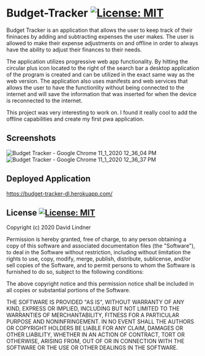 # Budget-Tracker [![License: MIT](https://img.shields.io/badge/License-MIT-yellow.svg)](https://opensource.org/licenses/MIT)

Budget Tracker is an application that allows the user to keep track of their fininaces by adding and subtracting expenses the user makes. The user is allowed to make their expense adjustments on and offline in order to always have the ability to adjust their finances to their needs.

The application utilizes progressive web app functionality. By hitting the circular plus icon located to the right of the search bar a desktop application of the program is created and can be utilized in the exact same way as the web version. The application also uses manifests and web services that allows the user to have the functionlity without being connected to the internet and will save the information that was inserted for when the device is reconnected to the internet.

This project was very interesting to work on. I found it really cool to add the offline capabilities and create my first pwa application.

## Screenshots

![Budget Tracker - Google Chrome 11_1_2020 12_36_04 PM](https://user-images.githubusercontent.com/65383133/97814989-f42c6680-1c3f-11eb-9063-9184b9ff904a.png)
![Budget Tracker - Google Chrome 11_1_2020 12_36_37 PM](https://user-images.githubusercontent.com/65383133/97814992-f5f62a00-1c3f-11eb-8549-df2def37fc1e.png)

## Deployed Application

https://budget-tracker-dl.herokuapp.com/

## License [![License: MIT](https://img.shields.io/badge/License-MIT-yellow.svg)](https://opensource.org/licenses/MIT)

Copyright (c) 2020 David Lindner

Permission is hereby granted, free of charge, to any person obtaining a copy
of this software and associated documentation files (the "Software"), to deal
in the Software without restriction, including without limitation the rights
to use, copy, modify, merge, publish, distribute, sublicense, and/or sell
copies of the Software, and to permit persons to whom the Software is
furnished to do so, subject to the following conditions:

The above copyright notice and this permission notice shall be included in all
copies or substantial portions of the Software.

THE SOFTWARE IS PROVIDED "AS IS", WITHOUT WARRANTY OF ANY KIND, EXPRESS OR
IMPLIED, INCLUDING BUT NOT LIMITED TO THE WARRANTIES OF MERCHANTABILITY,
FITNESS FOR A PARTICULAR PURPOSE AND NONINFRINGEMENT. IN NO EVENT SHALL THE
AUTHORS OR COPYRIGHT HOLDERS BE LIABLE FOR ANY CLAIM, DAMAGES OR OTHER
LIABILITY, WHETHER IN AN ACTION OF CONTRACT, TORT OR OTHERWISE, ARISING FROM,
OUT OF OR IN CONNECTION WITH THE SOFTWARE OR THE USE OR OTHER DEALINGS IN THE
SOFTWARE.

